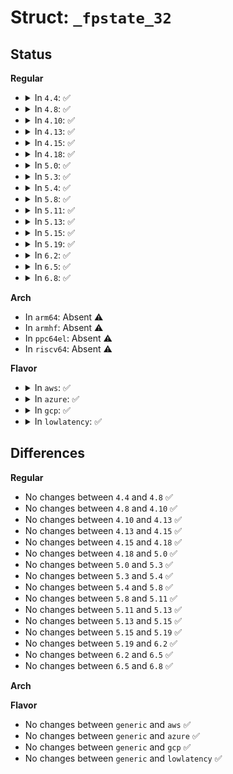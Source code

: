 # Struct: <code>_fpstate_32</code>

## Status
<b>Regular</b>
<ul>
<li>
<details>
<summary>In <code>4.4</code>: ✅</summary>

```c
struct _fpstate_32 {
    __u32 cw;
    __u32 sw;
    __u32 tag;
    __u32 ipoff;
    __u32 cssel;
    __u32 dataoff;
    __u32 datasel;
    struct _fpreg _st[8];
    __u16 status;
    __u16 magic;
    __u32 _fxsr_env[6];
    __u32 mxcsr;
    __u32 reserved;
    struct _fpxreg _fxsr_st[8];
    struct _xmmreg _xmm[8];
    __u32 padding1[44];
    __u32 padding[44];
    __u32 padding2[12];
    struct _fpx_sw_bytes sw_reserved;
};
```
</details>
</li>
<li>
<details>
<summary>In <code>4.8</code>: ✅</summary>

```c
struct _fpstate_32 {
    __u32 cw;
    __u32 sw;
    __u32 tag;
    __u32 ipoff;
    __u32 cssel;
    __u32 dataoff;
    __u32 datasel;
    struct _fpreg _st[8];
    __u16 status;
    __u16 magic;
    __u32 _fxsr_env[6];
    __u32 mxcsr;
    __u32 reserved;
    struct _fpxreg _fxsr_st[8];
    struct _xmmreg _xmm[8];
    __u32 padding1[44];
    __u32 padding[44];
    __u32 padding2[12];
    struct _fpx_sw_bytes sw_reserved;
};
```
</details>
</li>
<li>
<details>
<summary>In <code>4.10</code>: ✅</summary>

```c
struct _fpstate_32 {
    __u32 cw;
    __u32 sw;
    __u32 tag;
    __u32 ipoff;
    __u32 cssel;
    __u32 dataoff;
    __u32 datasel;
    struct _fpreg _st[8];
    __u16 status;
    __u16 magic;
    __u32 _fxsr_env[6];
    __u32 mxcsr;
    __u32 reserved;
    struct _fpxreg _fxsr_st[8];
    struct _xmmreg _xmm[8];
    __u32 padding1[44];
    __u32 padding[44];
    __u32 padding2[12];
    struct _fpx_sw_bytes sw_reserved;
};
```
</details>
</li>
<li>
<details>
<summary>In <code>4.13</code>: ✅</summary>

```c
struct _fpstate_32 {
    __u32 cw;
    __u32 sw;
    __u32 tag;
    __u32 ipoff;
    __u32 cssel;
    __u32 dataoff;
    __u32 datasel;
    struct _fpreg _st[8];
    __u16 status;
    __u16 magic;
    __u32 _fxsr_env[6];
    __u32 mxcsr;
    __u32 reserved;
    struct _fpxreg _fxsr_st[8];
    struct _xmmreg _xmm[8];
    __u32 padding1[44];
    __u32 padding[44];
    __u32 padding2[12];
    struct _fpx_sw_bytes sw_reserved;
};
```
</details>
</li>
<li>
<details>
<summary>In <code>4.15</code>: ✅</summary>

```c
struct _fpstate_32 {
    __u32 cw;
    __u32 sw;
    __u32 tag;
    __u32 ipoff;
    __u32 cssel;
    __u32 dataoff;
    __u32 datasel;
    struct _fpreg _st[8];
    __u16 status;
    __u16 magic;
    __u32 _fxsr_env[6];
    __u32 mxcsr;
    __u32 reserved;
    struct _fpxreg _fxsr_st[8];
    struct _xmmreg _xmm[8];
    __u32 padding1[44];
    __u32 padding[44];
    __u32 padding2[12];
    struct _fpx_sw_bytes sw_reserved;
};
```
</details>
</li>
<li>
<details>
<summary>In <code>4.18</code>: ✅</summary>

```c
struct _fpstate_32 {
    __u32 cw;
    __u32 sw;
    __u32 tag;
    __u32 ipoff;
    __u32 cssel;
    __u32 dataoff;
    __u32 datasel;
    struct _fpreg _st[8];
    __u16 status;
    __u16 magic;
    __u32 _fxsr_env[6];
    __u32 mxcsr;
    __u32 reserved;
    struct _fpxreg _fxsr_st[8];
    struct _xmmreg _xmm[8];
    __u32 padding1[44];
    __u32 padding[44];
    __u32 padding2[12];
    struct _fpx_sw_bytes sw_reserved;
};
```
</details>
</li>
<li>
<details>
<summary>In <code>5.0</code>: ✅</summary>

```c
struct _fpstate_32 {
    __u32 cw;
    __u32 sw;
    __u32 tag;
    __u32 ipoff;
    __u32 cssel;
    __u32 dataoff;
    __u32 datasel;
    struct _fpreg _st[8];
    __u16 status;
    __u16 magic;
    __u32 _fxsr_env[6];
    __u32 mxcsr;
    __u32 reserved;
    struct _fpxreg _fxsr_st[8];
    struct _xmmreg _xmm[8];
    __u32 padding1[44];
    __u32 padding[44];
    __u32 padding2[12];
    struct _fpx_sw_bytes sw_reserved;
};
```
</details>
</li>
<li>
<details>
<summary>In <code>5.3</code>: ✅</summary>

```c
struct _fpstate_32 {
    __u32 cw;
    __u32 sw;
    __u32 tag;
    __u32 ipoff;
    __u32 cssel;
    __u32 dataoff;
    __u32 datasel;
    struct _fpreg _st[8];
    __u16 status;
    __u16 magic;
    __u32 _fxsr_env[6];
    __u32 mxcsr;
    __u32 reserved;
    struct _fpxreg _fxsr_st[8];
    struct _xmmreg _xmm[8];
    __u32 padding1[44];
    __u32 padding[44];
    __u32 padding2[12];
    struct _fpx_sw_bytes sw_reserved;
};
```
</details>
</li>
<li>
<details>
<summary>In <code>5.4</code>: ✅</summary>

```c
struct _fpstate_32 {
    __u32 cw;
    __u32 sw;
    __u32 tag;
    __u32 ipoff;
    __u32 cssel;
    __u32 dataoff;
    __u32 datasel;
    struct _fpreg _st[8];
    __u16 status;
    __u16 magic;
    __u32 _fxsr_env[6];
    __u32 mxcsr;
    __u32 reserved;
    struct _fpxreg _fxsr_st[8];
    struct _xmmreg _xmm[8];
    __u32 padding1[44];
    __u32 padding[44];
    __u32 padding2[12];
    struct _fpx_sw_bytes sw_reserved;
};
```
</details>
</li>
<li>
<details>
<summary>In <code>5.8</code>: ✅</summary>

```c
struct _fpstate_32 {
    __u32 cw;
    __u32 sw;
    __u32 tag;
    __u32 ipoff;
    __u32 cssel;
    __u32 dataoff;
    __u32 datasel;
    struct _fpreg _st[8];
    __u16 status;
    __u16 magic;
    __u32 _fxsr_env[6];
    __u32 mxcsr;
    __u32 reserved;
    struct _fpxreg _fxsr_st[8];
    struct _xmmreg _xmm[8];
    __u32 padding1[44];
    __u32 padding[44];
    __u32 padding2[12];
    struct _fpx_sw_bytes sw_reserved;
};
```
</details>
</li>
<li>
<details>
<summary>In <code>5.11</code>: ✅</summary>

```c
struct _fpstate_32 {
    __u32 cw;
    __u32 sw;
    __u32 tag;
    __u32 ipoff;
    __u32 cssel;
    __u32 dataoff;
    __u32 datasel;
    struct _fpreg _st[8];
    __u16 status;
    __u16 magic;
    __u32 _fxsr_env[6];
    __u32 mxcsr;
    __u32 reserved;
    struct _fpxreg _fxsr_st[8];
    struct _xmmreg _xmm[8];
    __u32 padding1[44];
    __u32 padding[44];
    __u32 padding2[12];
    struct _fpx_sw_bytes sw_reserved;
};
```
</details>
</li>
<li>
<details>
<summary>In <code>5.13</code>: ✅</summary>

```c
struct _fpstate_32 {
    __u32 cw;
    __u32 sw;
    __u32 tag;
    __u32 ipoff;
    __u32 cssel;
    __u32 dataoff;
    __u32 datasel;
    struct _fpreg _st[8];
    __u16 status;
    __u16 magic;
    __u32 _fxsr_env[6];
    __u32 mxcsr;
    __u32 reserved;
    struct _fpxreg _fxsr_st[8];
    struct _xmmreg _xmm[8];
    __u32 padding1[44];
    __u32 padding[44];
    __u32 padding2[12];
    struct _fpx_sw_bytes sw_reserved;
};
```
</details>
</li>
<li>
<details>
<summary>In <code>5.15</code>: ✅</summary>

```c
struct _fpstate_32 {
    __u32 cw;
    __u32 sw;
    __u32 tag;
    __u32 ipoff;
    __u32 cssel;
    __u32 dataoff;
    __u32 datasel;
    struct _fpreg _st[8];
    __u16 status;
    __u16 magic;
    __u32 _fxsr_env[6];
    __u32 mxcsr;
    __u32 reserved;
    struct _fpxreg _fxsr_st[8];
    struct _xmmreg _xmm[8];
    __u32 padding1[44];
    __u32 padding[44];
    __u32 padding2[12];
    struct _fpx_sw_bytes sw_reserved;
};
```
</details>
</li>
<li>
<details>
<summary>In <code>5.19</code>: ✅</summary>

```c
struct _fpstate_32 {
    __u32 cw;
    __u32 sw;
    __u32 tag;
    __u32 ipoff;
    __u32 cssel;
    __u32 dataoff;
    __u32 datasel;
    struct _fpreg _st[8];
    __u16 status;
    __u16 magic;
    __u32 _fxsr_env[6];
    __u32 mxcsr;
    __u32 reserved;
    struct _fpxreg _fxsr_st[8];
    struct _xmmreg _xmm[8];
    __u32 padding1[44];
    __u32 padding[44];
    __u32 padding2[12];
    struct _fpx_sw_bytes sw_reserved;
};
```
</details>
</li>
<li>
<details>
<summary>In <code>6.2</code>: ✅</summary>

```c
struct _fpstate_32 {
    __u32 cw;
    __u32 sw;
    __u32 tag;
    __u32 ipoff;
    __u32 cssel;
    __u32 dataoff;
    __u32 datasel;
    struct _fpreg _st[8];
    __u16 status;
    __u16 magic;
    __u32 _fxsr_env[6];
    __u32 mxcsr;
    __u32 reserved;
    struct _fpxreg _fxsr_st[8];
    struct _xmmreg _xmm[8];
    __u32 padding1[44];
    __u32 padding[44];
    __u32 padding2[12];
    struct _fpx_sw_bytes sw_reserved;
};
```
</details>
</li>
<li>
<details>
<summary>In <code>6.5</code>: ✅</summary>

```c
struct _fpstate_32 {
    __u32 cw;
    __u32 sw;
    __u32 tag;
    __u32 ipoff;
    __u32 cssel;
    __u32 dataoff;
    __u32 datasel;
    struct _fpreg _st[8];
    __u16 status;
    __u16 magic;
    __u32 _fxsr_env[6];
    __u32 mxcsr;
    __u32 reserved;
    struct _fpxreg _fxsr_st[8];
    struct _xmmreg _xmm[8];
    __u32 padding1[44];
    __u32 padding[44];
    __u32 padding2[12];
    struct _fpx_sw_bytes sw_reserved;
};
```
</details>
</li>
<li>
<details>
<summary>In <code>6.8</code>: ✅</summary>

```c
struct _fpstate_32 {
    __u32 cw;
    __u32 sw;
    __u32 tag;
    __u32 ipoff;
    __u32 cssel;
    __u32 dataoff;
    __u32 datasel;
    struct _fpreg _st[8];
    __u16 status;
    __u16 magic;
    __u32 _fxsr_env[6];
    __u32 mxcsr;
    __u32 reserved;
    struct _fpxreg _fxsr_st[8];
    struct _xmmreg _xmm[8];
    __u32 padding1[44];
    __u32 padding[44];
    __u32 padding2[12];
    struct _fpx_sw_bytes sw_reserved;
};
```
</details>
</li>
</ul>
<b>Arch</b>
<ul>
<li>
In <code>arm64</code>: Absent ⚠️
</li>
<li>
In <code>armhf</code>: Absent ⚠️
</li>
<li>
In <code>ppc64el</code>: Absent ⚠️
</li>
<li>
In <code>riscv64</code>: Absent ⚠️
</li>
</ul>
<b>Flavor</b>
<ul>
<li>
<details>
<summary>In <code>aws</code>: ✅</summary>

```c
struct _fpstate_32 {
    __u32 cw;
    __u32 sw;
    __u32 tag;
    __u32 ipoff;
    __u32 cssel;
    __u32 dataoff;
    __u32 datasel;
    struct _fpreg _st[8];
    __u16 status;
    __u16 magic;
    __u32 _fxsr_env[6];
    __u32 mxcsr;
    __u32 reserved;
    struct _fpxreg _fxsr_st[8];
    struct _xmmreg _xmm[8];
    __u32 padding1[44];
    __u32 padding[44];
    __u32 padding2[12];
    struct _fpx_sw_bytes sw_reserved;
};
```
</details>
</li>
<li>
<details>
<summary>In <code>azure</code>: ✅</summary>

```c
struct _fpstate_32 {
    __u32 cw;
    __u32 sw;
    __u32 tag;
    __u32 ipoff;
    __u32 cssel;
    __u32 dataoff;
    __u32 datasel;
    struct _fpreg _st[8];
    __u16 status;
    __u16 magic;
    __u32 _fxsr_env[6];
    __u32 mxcsr;
    __u32 reserved;
    struct _fpxreg _fxsr_st[8];
    struct _xmmreg _xmm[8];
    __u32 padding1[44];
    __u32 padding[44];
    __u32 padding2[12];
    struct _fpx_sw_bytes sw_reserved;
};
```
</details>
</li>
<li>
<details>
<summary>In <code>gcp</code>: ✅</summary>

```c
struct _fpstate_32 {
    __u32 cw;
    __u32 sw;
    __u32 tag;
    __u32 ipoff;
    __u32 cssel;
    __u32 dataoff;
    __u32 datasel;
    struct _fpreg _st[8];
    __u16 status;
    __u16 magic;
    __u32 _fxsr_env[6];
    __u32 mxcsr;
    __u32 reserved;
    struct _fpxreg _fxsr_st[8];
    struct _xmmreg _xmm[8];
    __u32 padding1[44];
    __u32 padding[44];
    __u32 padding2[12];
    struct _fpx_sw_bytes sw_reserved;
};
```
</details>
</li>
<li>
<details>
<summary>In <code>lowlatency</code>: ✅</summary>

```c
struct _fpstate_32 {
    __u32 cw;
    __u32 sw;
    __u32 tag;
    __u32 ipoff;
    __u32 cssel;
    __u32 dataoff;
    __u32 datasel;
    struct _fpreg _st[8];
    __u16 status;
    __u16 magic;
    __u32 _fxsr_env[6];
    __u32 mxcsr;
    __u32 reserved;
    struct _fpxreg _fxsr_st[8];
    struct _xmmreg _xmm[8];
    __u32 padding1[44];
    __u32 padding[44];
    __u32 padding2[12];
    struct _fpx_sw_bytes sw_reserved;
};
```
</details>
</li>
</ul>

## Differences
<b>Regular</b>
<ul>
<li>
No changes between <code>4.4</code> and <code>4.8</code> ✅
</li>
<li>
No changes between <code>4.8</code> and <code>4.10</code> ✅
</li>
<li>
No changes between <code>4.10</code> and <code>4.13</code> ✅
</li>
<li>
No changes between <code>4.13</code> and <code>4.15</code> ✅
</li>
<li>
No changes between <code>4.15</code> and <code>4.18</code> ✅
</li>
<li>
No changes between <code>4.18</code> and <code>5.0</code> ✅
</li>
<li>
No changes between <code>5.0</code> and <code>5.3</code> ✅
</li>
<li>
No changes between <code>5.3</code> and <code>5.4</code> ✅
</li>
<li>
No changes between <code>5.4</code> and <code>5.8</code> ✅
</li>
<li>
No changes between <code>5.8</code> and <code>5.11</code> ✅
</li>
<li>
No changes between <code>5.11</code> and <code>5.13</code> ✅
</li>
<li>
No changes between <code>5.13</code> and <code>5.15</code> ✅
</li>
<li>
No changes between <code>5.15</code> and <code>5.19</code> ✅
</li>
<li>
No changes between <code>5.19</code> and <code>6.2</code> ✅
</li>
<li>
No changes between <code>6.2</code> and <code>6.5</code> ✅
</li>
<li>
No changes between <code>6.5</code> and <code>6.8</code> ✅
</li>
</ul>
<b>Arch</b>
<ul>
</ul>
<b>Flavor</b>
<ul>
<li>
No changes between <code>generic</code> and <code>aws</code> ✅
</li>
<li>
No changes between <code>generic</code> and <code>azure</code> ✅
</li>
<li>
No changes between <code>generic</code> and <code>gcp</code> ✅
</li>
<li>
No changes between <code>generic</code> and <code>lowlatency</code> ✅
</li>
</ul>

